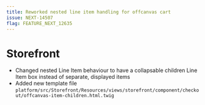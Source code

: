 ```yaml
---
title: Reworked nested line item handling for offcanvas cart
issue: NEXT-14507
flag: FEATURE_NEXT_12635
---
```

# Storefront
* Changed nested Line Item behaviour to have a collapsable children Line Item box instead of separate, displayed items 
* Added new template file `platform/src/Storefront/Resources/views/storefront/component/checkout/offcanvas-item-children.html.twig`
